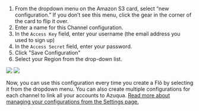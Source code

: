 1. From the dropdown menu on the Amazon S3 card, select “new configuration.”  If you don’t see this menu, click the gear in the corner of the card to flip it over.
2. Enter a name for this Channel configuration.
3. In the `Access Key` field, enter your username (the email address you used to sign up)
4. In the `Access Secret` field, enter your password.
5. Click "Save Configuration"
6. Select your Region from the drop-down list.


<img src="https://s3.amazonaws.com/azuqua_static/help-center/Channels/amazon-s3/amazon-s3-config-1.png"></img>
<img src="https://s3.amazonaws.com/azuqua_static/help-center/Channels/amazon-s3/amazon-s3-config-2.png"></img>

Now, you can use this configuration every time you create a Flõ by selecting it from the dropdown menu. You can also create multiple configurations for each channel to link all your accounts to Azuqua. [Read more about managing your configurations from the Settings page.]()

<div>
    <div style="width: 60%; float: left; margin-right: 10px">
    </div>
    <div style="width: 30%, float: left">
    </div>
</div>

